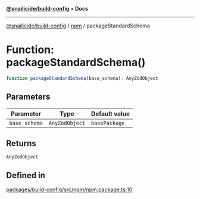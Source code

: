 [**@snailicide/build-config**](../../README.md) • **Docs**

---

[@snailicide/build-config](../../README.md) / [npm](../README.md) / packageStandardSchema

# Function: packageStandardSchema()

```ts
function packageStandardSchema(base_schema): AnyZodObject
```

## Parameters

| Parameter     | Type           | Default value |
| ------------- | -------------- | ------------- |
| `base_schema` | `AnyZodObject` | `basePackage` |

## Returns

`AnyZodObject`

## Defined in

[packages/build-config/src/npm/npm.package.ts:10](https://github.com/gbtunney/snailicide-monorepo/blob/master/packages/build-config/src/npm/npm.package.ts#L10)
